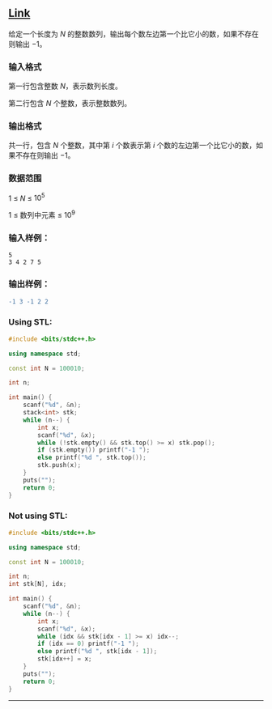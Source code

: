 ## [Link](https://www.acwing.com/problem/content/832/)

给定一个长度为 $N$ 的整数数列，输出每个数左边第一个比它小的数，如果不存在则输出 −1。

### **输入格式**

第一行包含整数 $N$，表示数列长度。

第二行包含 $N$ 个整数，表示整数数列。

### **输出格式**

共一行，包含 $N$ 个整数，其中第 $i$ 个数表示第 $i$ 个数的左边第一个比它小的数，如果不存在则输出 −1。

### **数据范围**

$1$ ≤ $N$ ≤ $10^5$

1 ≤ 数列中元素 ≤ $10^9$

### **输入样例：**

```
5
3 4 2 7 5
```

### **输出样例：**

```diff
-1 3 -1 2 2
```

### Using STL:

```cpp
#include <bits/stdc++.h>

using namespace std;

const int N = 100010;

int n;

int main() {
    scanf("%d", &n);
    stack<int> stk;
    while (n--) {
        int x;
        scanf("%d", &x);
        while (!stk.empty() && stk.top() >= x) stk.pop();
        if (stk.empty()) printf("-1 ");
        else printf("%d ", stk.top());
        stk.push(x);
    }
    puts("");
    return 0;
}
```

### Not using STL:

```cpp
#include <bits/stdc++.h>

using namespace std;

const int N = 100010;

int n;
int stk[N], idx;

int main() {
    scanf("%d", &n);
    while (n--) {
        int x;
        scanf("%d", &x);
        while (idx && stk[idx - 1] >= x) idx--;
        if (idx == 0) printf("-1 ");
        else printf("%d ", stk[idx - 1]);
        stk[idx++] = x;
    }
    puts("");
    return 0;
}
```

---